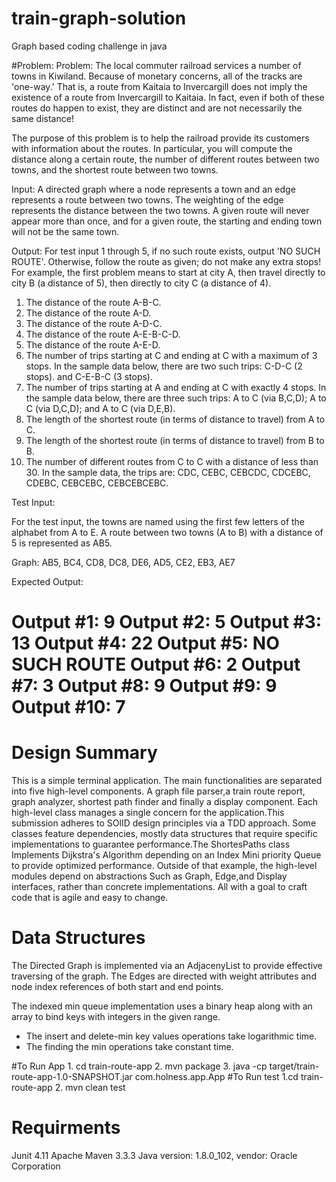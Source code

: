 # train-graph-solution
Graph based coding challenge in java 


#Problem:
Problem:  The local commuter railroad services a number of towns in Kiwiland.  Because of monetary concerns, all of the tracks are 'one-way.'  That is, a route from Kaitaia to Invercargill does not imply the existence of a route from Invercargill to Kaitaia.  In fact, even if both of these routes do happen to exist, they are distinct and are not necessarily the same distance!
 
The purpose of this problem is to help the railroad provide its customers with information about the routes.  In particular, you will compute the distance along a certain route, the number of different routes between two towns, and the shortest route between two towns.
 
Input:  A directed graph where a node represents a town and an edge represents a route between two towns.  The weighting of the edge represents the distance between the two towns.  A given route will never appear more than once, and for a given route, the starting and ending town will not be the same town.
 
Output: For test input 1 through 5, if no such route exists, output 'NO SUCH ROUTE'.  Otherwise, follow the route as given; do not make any extra stops!  For example, the first problem means to start at city A, then travel directly to city B (a distance of 5), then directly to city C (a distance of 4).
 
1. The distance of the route A-B-C.
2. The distance of the route A-D.
3. The distance of the route A-D-C.
4. The distance of the route A-E-B-C-D.
5. The distance of the route A-E-D.
6. The number of trips starting at C and ending at C with a maximum of 3 stops.  In the sample data below, there are two such trips: C-D-C (2 stops). and C-E-B-C (3 stops).
7. The number of trips starting at A and ending at C with exactly 4 stops.  In the sample data below, there are three such trips: A to C (via B,C,D); A to C (via D,C,D); and A to C (via D,E,B).
8. The length of the shortest route (in terms of distance to travel) from A to C.
9. The length of the shortest route (in terms of distance to travel) from B to B.
10. The number of different routes from C to C with a distance of less than 30.  In the sample data, the trips are: CDC, CEBC, CEBCDC, CDCEBC, CDEBC, CEBCEBC, CEBCEBCEBC.
 
Test Input:
 
For the test input, the towns are named using the first few letters of the alphabet from A to E.  A route between two towns (A to B) with a distance of 5 is represented as AB5.
 
Graph: AB5, BC4, CD8, DC8, DE6, AD5, CE2, EB3, AE7
 
Expected Output:
 
Output #1: 9
Output #2: 5
Output #3: 13
Output #4: 22
Output #5: NO SUCH ROUTE
Output #6: 2
Output #7: 3
Output #8: 9
Output #9: 9
Output #10: 7
 ========== 
 
 
 # Design Summary
 This is a simple terminal application. The main functionalities are separated into five high-level components. A graph file parser,a train route report, graph analyzer, shortest path finder and finally a display component. Each high-level class manages a single concern for the application.This submission adheres to SOlID design principles via a TDD approach. Some classes feature dependencies, mostly data structures that require specific implementations to guarantee performance.The ShortesPaths class Implements Dijkstra's Algorithm depending on an Index Mini priority Queue to provide optimized performance. Outside of that example, the high-level modules depend on abstractions Such as Graph, Edge,and Display interfaces, rather than concrete implementations. All with a goal to craft code that is agile and easy to change.
 
 # Data Structures
 The Directed Graph is implemented via an AdjacenyList to provide effective traversing of the graph. The Edges are directed    with weight attributes and node index references of both start and end points.

The indexed min queue implementation uses a binary heap along with an array to bind keys with integers in the given range.
 *  The insert and delete-min key values operations take logarithmic time.
 *  The finding the min operations take constant time.

 #To Run App
    1. cd train-route-app
    2. mvn package
    3. java -cp target/train-route-app-1.0-SNAPSHOT.jar com.holness.app.App
 #To Run test 
    1.cd train-route-app
    2. mvn clean test
   
 # Requirments
 Junit 4.11
 Apache Maven 3.3.3
 Java version: 1.8.0_102, vendor: Oracle Corporation
 
    
